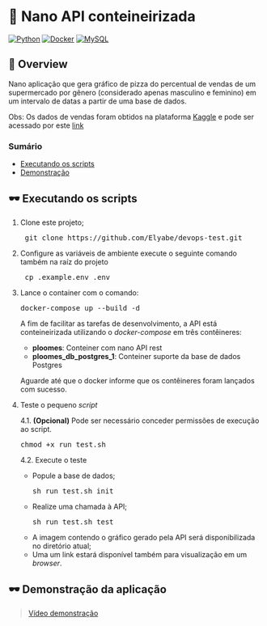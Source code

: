 
# :rocket: Nano API conteineirizada
[![Python](https://img.shields.io/static/v1?label=Python&message=3.8&colorA=purple&color=black&logo=Python&logoColor=white)](https://www.python.org/) [![Docker](https://img.shields.io/static/v1?label=Docker&message=v6&colorA=blue&color=black&logo=Docker&logoColor=white)](https://www.docker.com/) [![MySQL](https://img.shields.io/static/v1?label=PostgreSQL&message=11&colorA=darkblue&color=black&logo=postgresql&logoColor=white)](https://www.postgresql.org/)

## :book: Overview 
Nano aplicação que gera gráfico de pizza do percentual de vendas de um supermercado por gênero (considerado apenas masculino e feminino) em um intervalo de datas a partir de uma base de dados.

Obs: Os dados de vendas foram obtidos na plataforma [Kaggle]() e pode ser acessado por este [link](https://www.kaggle.com/aungpyaeap/supermarket-sales)

### Sumário
* [Executando os scripts](#dark_sunglasses-executando_os_scripts)
* [Demonstração](#dark_sunglasses-Demonstração-da-aplicação)



## :dark_sunglasses: Executando os scripts

1. Clone este projeto;
    <pre> git clone https://github.com/Elyabe/devops-test.git </pre>

2. Configure as variáveis de ambiente execute o seguinte comando também na raíz do projeto
    <pre> cp .example.env .env </pre> 
3. Lance o container com o comando:
    <pre>docker-compose up --build -d</pre>

    A fim de facilitar as tarefas de desenvolvimento, a API está conteineirizada utilizando o <i> docker-compose</i> em três contêineres:

    - **ploomes**: Conteiner com nano API rest
    - **ploomes_db_postgres_1**: Conteiner suporte da base de dados Postgres 

    Aguarde até que o docker informe que os contêineres foram lançados com sucesso.


4. Teste o pequeno *script*
    
    4.1. **(Opcional)** Pode ser necessário conceder permissões de execução ao script.
            <pre>chmod +x run_test.sh</pre>

    4.2. Execute o teste
    - Popule a base de dados;
        <pre>sh run_test.sh init</pre>
    - Realize uma chamada à API;
        <pre>sh run_test.sh test</pre>
    - A imagem contendo o gráfico gerado pela API será disponibilizada no diretório atual;
    - Uma um link estará disponível também para visualização em um *browser*.


## :dark_sunglasses: Demonstração da aplicação

> [Vídeo demonstração](https://youtu.be/TiIDHRZhpXw)